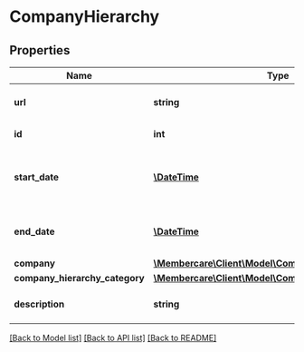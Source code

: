 # CompanyHierarchy

## Properties
Name | Type | Description | Notes
------------ | ------------- | ------------- | -------------
**url** | **string** | The link to the current resource | [optional] 
**id** | **int** | Object identifier | [optional] 
**start_date** | [**\DateTime**](\DateTime.md) | The starting date of the hierarchy relation | [optional] 
**end_date** | [**\DateTime**](\DateTime.md) | The end date of the hierarchy relation | [optional] 
**company** | [**\Membercare\Client\Model\Company**](Company.md) |  | [optional] 
**company_hierarchy_category** | [**\Membercare\Client\Model\CompanyHierarchyCategory**](CompanyHierarchyCategory.md) |  | [optional] 
**description** | **string** | A note field for general use | [optional] 

[[Back to Model list]](../../README.md#documentation-for-models) [[Back to API list]](../../README.md#documentation-for-api-endpoints) [[Back to README]](../../README.md)

